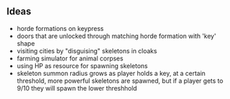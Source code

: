 ## Ideas
- horde formations on keypress
- doors that are unlocked through matching horde formation with 'key' shape
- visiting cities by "disguising" skeletons in cloaks
- farming simulator for animal corpses
- using HP as resource for spawning skeletons
- skeleton summon radius grows as player holds a key, at a certain threshold, more powerful skeletons are spawned, but if a player gets to 9/10 they will spawn the lower threshhold

